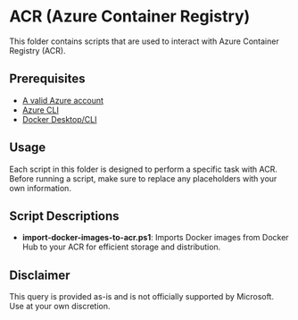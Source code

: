 # ACR (Azure Container Registry)

This folder contains scripts that are used to interact with Azure Container Registry (ACR).

## Prerequisites

- [A valid Azure account][azure-account]
- [Azure CLI][azure-cli]
- [Docker Desktop/CLI][docker-desktop]

## Usage
Each script in this folder is designed to perform a specific task with ACR. Before running a script, make sure to replace any placeholders with your own information.

## Script Descriptions

- **import-docker-images-to-acr.ps1**: Imports Docker images from Docker Hub to your ACR for efficient storage and distribution.


## Disclaimer
This query is provided as-is and is not officially supported by Microsoft. Use at your own discretion.

[azure-cli]: https://docs.microsoft.com/en-us/cli/azure
[azure-account]: https://azure.microsoft.com/en-us/free
[docker-desktop]:https://docs.docker.com/get-docker/
